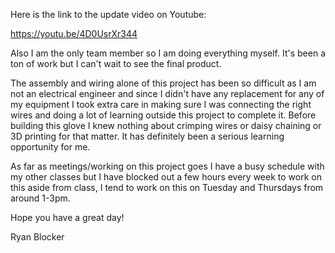 Here is the link to the update video on Youtube:

https://youtu.be/4D0UsrXr344

Also I am the only team member so I am doing everything myself. It's been a ton of work but I can't wait to see the final product. 

The assembly and wiring alone of this project has been so difficult as I am not an electrical engineer and since I didn't have any replacement for any of my equipment I took extra care in making sure I was connecting the right wires and doing a lot of learning outside this project to complete it. Before building this glove I knew nothing about crimping wires or daisy chaining or 3D printing for that matter. It has definitely been a serious learning opportunity for me. 

As far as meetings/working on this project goes I have a busy schedule with my other classes but I have blocked out a few hours every week to work on this aside from class, I tend to work on this on Tuesday and Thursdays from around 1-3pm. 

Hope you have a great day!

Ryan Blocker
